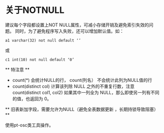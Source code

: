 # 关于NOTNULL

建议每个字段都设置上NOT NULL属性，可减小存储开销及避免索引失效的问题。
同时，为了避免程序写入失败，还可以增加默认值。如：

```
a1 varchar(32) not null default ‘’
```

或

```
c1 int(10) not null default ‘0’
```

** 特注意 **

* count(*)  会统计NULL的行， count(列名） 不会统计此列为NULL值的行
* count(distinct col) 计算该列除 NULL 之外的不重复行数，注意 count(distinct col1, col2) 如果其中一列全为 NULL，那么即使另一列有不同的值，也返回为 0。

**  旧表新加字段，需要允许为NULL（避免全表数据更新 ，长期持锁导致阻塞）  **

使用pt-osc类工具操作。

